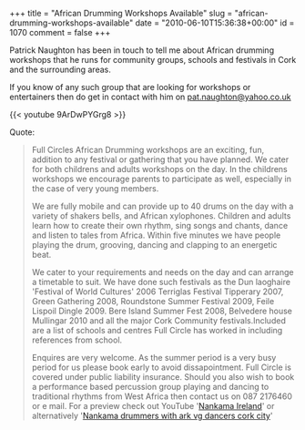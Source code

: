 +++
title = "African Drumming Workshops Available"
slug = "african-drumming-workshops-available"
date = "2010-06-10T15:36:38+00:00"
id = 1070
comment = false
+++

Patrick Naughton has been in touch to tell me about African drumming workshops that he runs for community groups, schools and festivals in Cork and the surrounding areas.

If you know of any such group that are looking for workshops or entertainers then do get in contact with him on pat.naughton@yahoo.co.uk

{{< youtube 9ArDwPYGrg8 >}}

Quote:
> Full Circles African Drumming workshops are an exciting, fun, addition to any festival or gathering that you have planned. We cater for both childrens and adults workshops on the day. In the childrens workshops we encourage parents to participate as well, especially in the case of very young members.
> 
> We are fully mobile and can provide up to 40 drums on the day with a variety of shakers bells, and African xylophones. Children and adults learn how to create their own rhythm, sing songs and chants, dance and listen to tales from Africa. Within five minutes we have people playing the drum, grooving, dancing and clapping to an energetic beat.
> 
> We cater to your requirements and needs on the day and can arrange a timetable to suit. We have done such festivals as the Dun laoghaire 'Festival of World Cultures' 2006 Terriglas Festival Tipperary 2007, Green Gathering 2008, Roundstone Summer Festival 2009, Feile Lispoil Dingle 2009\. Bere Island Summer Fest 2008, Belvedere house Mullingar 2010 and all the major Cork Community festivals.Included are a list of schools and centres Full Circle has worked in including references from school.
> 
> Enquires are very welcome. As the summer period is a very busy period for us please book early to avoid dissapointment. Full Circle is covered under public liability insurance. Should you also wish to book a performance based percussion group playing and dancing to traditional rhythms from West Africa then contact us on 087 2176460 or e mail. For a preview check out YouTube '[Nankama Ireland](https://www.youtube.com/results?search_query=Nankama+Irelandandaq=f)' or alternatively '[Nankama drummers with ark vg dancers cork city](https://www.youtube.com/watch?v=9ArDwPYGrg8)'
